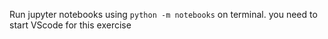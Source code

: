 Run jupyter notebooks using `python -m notebooks` on terminal. you need to start VScode for this exercise
